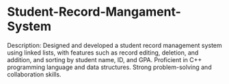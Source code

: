 # Student-Record-Mangament-System
Description: Designed and developed a student record management system using linked lists, with features such as record editing, deletion, and addition, and sorting by student name, ID, and GPA. Proficient in C++ programming language and data structures. Strong problem-solving and collaboration skills.
